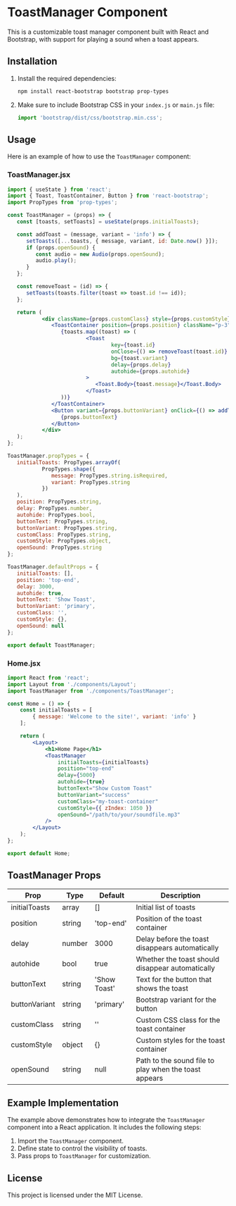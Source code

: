 
# ToastManager Component

This is a customizable toast manager component built with React and Bootstrap, with support for playing a sound when a toast appears.

## Installation

1. Install the required dependencies:
    ```bash
    npm install react-bootstrap bootstrap prop-types
    ```

2. Make sure to include Bootstrap CSS in your `index.js` or `main.js` file:
    ```jsx
    import 'bootstrap/dist/css/bootstrap.min.css';
    ```

## Usage

Here is an example of how to use the `ToastManager` component:

### ToastManager.jsx

```jsx
import { useState } from 'react';
import { Toast, ToastContainer, Button } from 'react-bootstrap';
import PropTypes from 'prop-types';

const ToastManager = (props) => {
   const [toasts, setToasts] = useState(props.initialToasts);

   const addToast = (message, variant = 'info') => {
      setToasts([...toasts, { message, variant, id: Date.now() }]);
      if (props.openSound) {
         const audio = new Audio(props.openSound);
         audio.play();
      }
   };

   const removeToast = (id) => {
      setToasts(toasts.filter(toast => toast.id !== id));
   };

   return (
           <div className={props.customClass} style={props.customStyle}>
              <ToastContainer position={props.position} className="p-3">
                 {toasts.map((toast) => (
                         <Toast
                                 key={toast.id}
                                 onClose={() => removeToast(toast.id)}
                                 bg={toast.variant}
                                 delay={props.delay}
                                 autohide={props.autohide}
                         >
                            <Toast.Body>{toast.message}</Toast.Body>
                         </Toast>
                 ))}
              </ToastContainer>
              <Button variant={props.buttonVariant} onClick={() => addToast('This is a toast message!', 'success')}>
                 {props.buttonText}
              </Button>
           </div>
   );
};

ToastManager.propTypes = {
   initialToasts: PropTypes.arrayOf(
           PropTypes.shape({
              message: PropTypes.string.isRequired,
              variant: PropTypes.string
           })
   ),
   position: PropTypes.string,
   delay: PropTypes.number,
   autohide: PropTypes.bool,
   buttonText: PropTypes.string,
   buttonVariant: PropTypes.string,
   customClass: PropTypes.string,
   customStyle: PropTypes.object,
   openSound: PropTypes.string
};

ToastManager.defaultProps = {
   initialToasts: [],
   position: 'top-end',
   delay: 3000,
   autohide: true,
   buttonText: 'Show Toast',
   buttonVariant: 'primary',
   customClass: '',
   customStyle: {},
   openSound: null
};

export default ToastManager;
```

### Home.jsx

```jsx
import React from 'react';
import Layout from './components/Layout';
import ToastManager from './components/ToastManager';

const Home = () => {
    const initialToasts = [
        { message: 'Welcome to the site!', variant: 'info' }
    ];

    return (
        <Layout>
            <h1>Home Page</h1>
            <ToastManager
                initialToasts={initialToasts}
                position="top-end"
                delay={5000}
                autohide={true}
                buttonText="Show Custom Toast"
                buttonVariant="success"
                customClass="my-toast-container"
                customStyle={{ zIndex: 1050 }}
                openSound="/path/to/your/soundfile.mp3"
            />
        </Layout>
    );
};

export default Home;
```

## ToastManager Props

| Prop         | Type                             | Default  | Description                                            |
|--------------|----------------------------------|----------|--------------------------------------------------------|
| initialToasts| array                            | []       | Initial list of toasts                                 |
| position     | string                           | 'top-end'| Position of the toast container                        |
| delay        | number                           | 3000     | Delay before the toast disappears automatically        |
| autohide     | bool                             | true     | Whether the toast should disappear automatically       |
| buttonText   | string                           | 'Show Toast'| Text for the button that shows the toast              |
| buttonVariant| string                           | 'primary'| Bootstrap variant for the button                       |
| customClass  | string                           | ''       | Custom CSS class for the toast container               |
| customStyle  | object                           | {}       | Custom styles for the toast container                  |
| openSound    | string                           | null     | Path to the sound file to play when the toast appears  |

## Example Implementation

The example above demonstrates how to integrate the `ToastManager` component into a React application. It includes the following steps:

1. Import the `ToastManager` component.
2. Define state to control the visibility of toasts.
3. Pass props to `ToastManager` for customization.

## License

This project is licensed under the MIT License.
